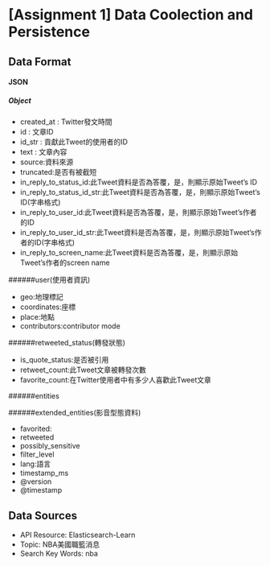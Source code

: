 # [Assignment 1] Data Coolection and Persistence

## Data Format

#### JSON

##### Object
+ created_at : Twitter發文時間
+ id         : 文章ID
+ id_str     : 貢獻此Tweet的使用者的ID
+ text       : 文章內容
+ source:資料來源
+ truncated:是否有被截短
+ in_reply_to_status_id:此Tweet資料是否為答覆，是，則顯示原始Tweet’s ID
+ in_reply_to_status_id_str:此Tweet資料是否為答覆，是，則顯示原始Tweet’s ID(字串格式)
+ in_reply_to_user_id:此Tweet資料是否為答覆，是，則顯示原始Tweet’s作者的ID
+ in_reply_to_user_id_str:此Tweet資料是否為答覆，是，則顯示原始Tweet’s作者的ID(字串格式)
+ in_reply_to_screen_name:此Tweet資料是否為答覆，是，則顯示原始Tweet’s作者的screen name

######user(使用者資訊)

+ geo:地理標記
+ coordinates:座標
+ place:地點
+ contributors:contributor mode

######retweeted_status(轉發狀態)

+ is_quote_status:是否被引用
+ retweet_count:此Tweet文章被轉發次數
+ favorite_count:在Twitter使用者中有多少人喜歡此Tweet文章

######entities

######extended_entities(影音型態資料)

+ favorited:
+ retweeted
+ possibly_sensitive
+ filter_level
+ lang:語言
+ timestamp_ms
+ @version
+ @timestamp




## Data Sources

* API Resource: Elasticsearch-Learn
* Topic: NBA美國職籃消息
* Search Key Words: nba




